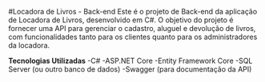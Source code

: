 #Locadora de Livros - Back-end
Este é o projeto de Back-end da aplicação de Locadora de Livros, desenvolvido em C#. O objetivo do projeto é fornecer uma API para gerenciar o cadastro, aluguel e devolução de livros, com funcionalidades tanto para os clientes quanto para os administradores da locadora.

**Tecnologias Utilizadas**
-C#
-ASP.NET Core
-Entity Framework Core
-SQL Server (ou outro banco de dados)
-Swagger (para documentação da API)

